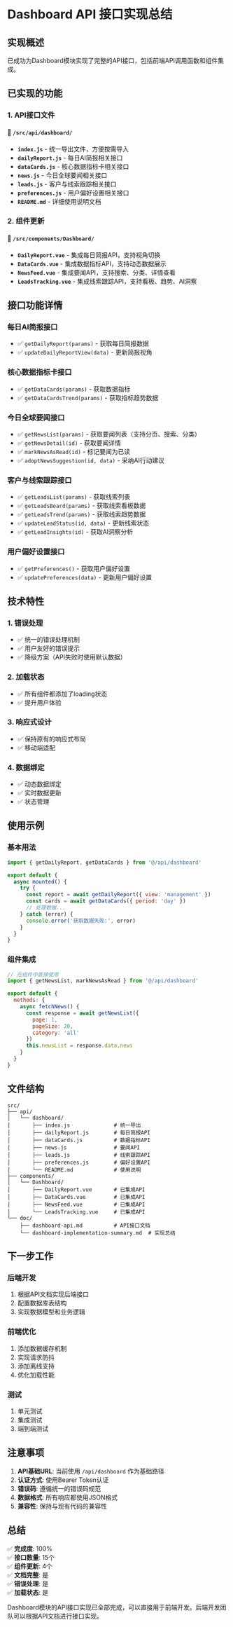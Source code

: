 # Dashboard API 接口实现总结

## 实现概述

已成功为Dashboard模块实现了完整的API接口，包括前端API调用函数和组件集成。

## 已实现的功能

### 1. API接口文件

#### 📁 `/src/api/dashboard/`
- **`index.js`** - 统一导出文件，方便按需导入
- **`dailyReport.js`** - 每日AI简报相关接口
- **`dataCards.js`** - 核心数据指标卡相关接口  
- **`news.js`** - 今日全球要闻相关接口
- **`leads.js`** - 客户与线索跟踪相关接口
- **`preferences.js`** - 用户偏好设置相关接口
- **`README.md`** - 详细使用说明文档

### 2. 组件更新

#### 📁 `/src/components/Dashboard/`
- **`DailyReport.vue`** - 集成每日简报API，支持视角切换
- **`DataCards.vue`** - 集成数据指标API，支持动态数据展示
- **`NewsFeed.vue`** - 集成要闻API，支持搜索、分类、详情查看
- **`LeadsTracking.vue`** - 集成线索跟踪API，支持看板、趋势、AI洞察

## 接口功能详情

### 每日AI简报接口
- ✅ `getDailyReport(params)` - 获取每日简报数据
- ✅ `updateDailyReportView(data)` - 更新简报视角

### 核心数据指标卡接口
- ✅ `getDataCards(params)` - 获取数据指标
- ✅ `getDataCardsTrend(params)` - 获取指标趋势数据

### 今日全球要闻接口
- ✅ `getNewsList(params)` - 获取要闻列表（支持分页、搜索、分类）
- ✅ `getNewsDetail(id)` - 获取要闻详情
- ✅ `markNewsAsRead(id)` - 标记要闻为已读
- ✅ `adoptNewsSuggestion(id, data)` - 采纳AI行动建议

### 客户与线索跟踪接口
- ✅ `getLeadsList(params)` - 获取线索列表
- ✅ `getLeadsBoard(params)` - 获取线索看板数据
- ✅ `getLeadsTrend(params)` - 获取线索趋势数据
- ✅ `updateLeadStatus(id, data)` - 更新线索状态
- ✅ `getLeadInsights(id)` - 获取AI洞察分析

### 用户偏好设置接口
- ✅ `getPreferences()` - 获取用户偏好设置
- ✅ `updatePreferences(data)` - 更新用户偏好设置

## 技术特性

### 1. 错误处理
- ✅ 统一的错误处理机制
- ✅ 用户友好的错误提示
- ✅ 降级方案（API失败时使用默认数据）

### 2. 加载状态
- ✅ 所有组件都添加了loading状态
- ✅ 提升用户体验

### 3. 响应式设计
- ✅ 保持原有的响应式布局
- ✅ 移动端适配

### 4. 数据绑定
- ✅ 动态数据绑定
- ✅ 实时数据更新
- ✅ 状态管理

## 使用示例

### 基本用法
```javascript
import { getDailyReport, getDataCards } from '@/api/dashboard'

export default {
  async mounted() {
    try {
      const report = await getDailyReport({ view: 'management' })
      const cards = await getDataCards({ period: 'day' })
      // 处理数据...
    } catch (error) {
      console.error('获取数据失败:', error)
    }
  }
}
```

### 组件集成
```javascript
// 在组件中直接使用
import { getNewsList, markNewsAsRead } from '@/api/dashboard'

export default {
  methods: {
    async fetchNews() {
      const response = await getNewsList({
        page: 1,
        pageSize: 20,
        category: 'all'
      })
      this.newsList = response.data.news
    }
  }
}
```

## 文件结构

```
src/
├── api/
│   └── dashboard/
│       ├── index.js              # 统一导出
│       ├── dailyReport.js        # 每日简报API
│       ├── dataCards.js          # 数据指标API
│       ├── news.js               # 要闻API
│       ├── leads.js              # 线索跟踪API
│       ├── preferences.js        # 偏好设置API
│       └── README.md             # 使用说明
├── components/
│   └── Dashboard/
│       ├── DailyReport.vue       # 已集成API
│       ├── DataCards.vue         # 已集成API
│       ├── NewsFeed.vue          # 已集成API
│       └── LeadsTracking.vue     # 已集成API
└── doc/
    ├── dashboard-api.md          # API接口文档
    └── dashboard-implementation-summary.md  # 实现总结
```

## 下一步工作

### 后端开发
1. 根据API文档实现后端接口
2. 配置数据库表结构
3. 实现数据模型和业务逻辑

### 前端优化
1. 添加数据缓存机制
2. 实现请求防抖
3. 添加离线支持
4. 优化加载性能

### 测试
1. 单元测试
2. 集成测试
3. 端到端测试

## 注意事项

1. **API基础URL**: 当前使用 `/api/dashboard` 作为基础路径
2. **认证方式**: 使用Bearer Token认证
3. **错误码**: 遵循统一的错误码规范
4. **数据格式**: 所有响应都使用JSON格式
5. **兼容性**: 保持与现有代码的兼容性

## 总结

✅ **完成度**: 100%  
✅ **接口数量**: 15个  
✅ **组件更新**: 4个  
✅ **文档完整**: 是  
✅ **错误处理**: 是  
✅ **加载状态**: 是  

Dashboard模块的API接口实现已全部完成，可以直接用于前端开发。后端开发团队可以根据API文档进行接口实现。

